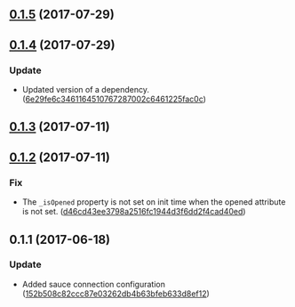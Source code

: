 <a name="0.1.5"></a>
## [0.1.5](https://github.com/advanced-rest-client/request-payload-editor-behavior/compare/0.1.4...0.1.5) (2017-07-29)




<a name="0.1.4"></a>
## [0.1.4](https://github.com/advanced-rest-client/request-payload-editor-behavior/compare/0.1.3...0.1.4) (2017-07-29)


### Update

* Updated version of a dependency.  ([6e29fe6c3461164510767287002c6461225fac0c](https://github.com/advanced-rest-client/request-payload-editor-behavior/commit/6e29fe6c3461164510767287002c6461225fac0c))



<a name="0.1.3"></a>
## [0.1.3](https://github.com/advanced-rest-client/request-payload-editor-behavior/compare/0.1.2...v0.1.3) (2017-07-11)




<a name="0.1.2"></a>
## [0.1.2](https://github.com/advanced-rest-client/request-payload-editor-behavior/compare/0.1.1...v0.1.2) (2017-07-11)


### Fix

* The  `_isOpened` property is not set on init time when the opened attribute is not set. ([d46cd43ee3798a2516fc1944d3f6dd2f4cad40ed](https://github.com/advanced-rest-client/request-payload-editor-behavior/commit/d46cd43ee3798a2516fc1944d3f6dd2f4cad40ed))



<a name="0.1.1"></a>
## 0.1.1 (2017-06-18)


### Update

* Added sauce connection configuration ([152b508c82ccc87e03262db4b63bfeb633d8ef12](https://github.com/advanced-rest-client/request-payload-editor-behavior/commit/152b508c82ccc87e03262db4b63bfeb633d8ef12))



